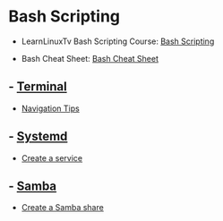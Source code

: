 # Bash Scripting

- LearnLinuxTv Bash Scripting Course: [Bash Scripting](https://www.youtube.com/watch?v=2733cRPudvI)

- Bash Cheat Sheet: [Bash Cheat Sheet](https://devhints.io/bash)

## - [Terminal](https://github.com/jcooper94/jcooper94/blob/main/knowledge%20base/linux/topics/terminal)

- [Navigation Tips](https://github.com/jcooper94/jcooper94/blob/main/knowledge%20base/linux/topics/terminal/navigating_terminal.md)

## - [Systemd](https://github.com/jcooper94/jcooper94/blob/main/knowledge%20base/linux/topics/systemd)

- [Create a service](https://github.com/jcooper94/jcooper94/blob/main/knowledge%20base/linux/topics/systemd/create_systemd_service.md)

## - [Samba](https://github.com/jcooper94/jcooper94/blob/main/knowledge%20base/linux/topics/samba)

- [Create a Samba share](https://github.com/jcooper94/jcooper94/blob/main/knowledge%20base/linux/topics/samba/create_samba_share.md)
